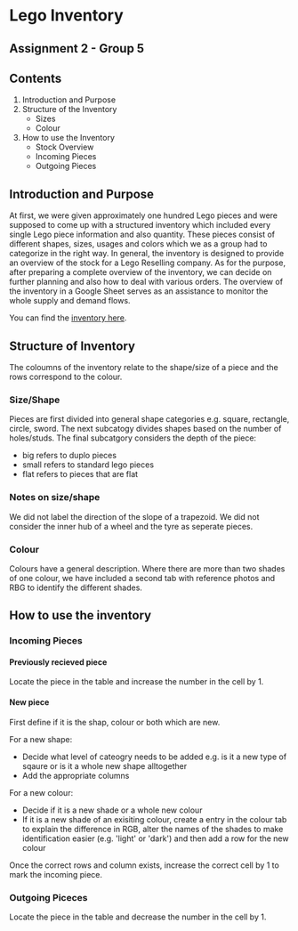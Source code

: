 # Lego Inventory
## Assignment 2 - Group 5

## Contents
1. Introduction and Purpose
2. Structure of the Inventory
    + Sizes
    + Colour
3. How to use the Inventory
    + Stock Overview
    + Incoming Pieces
    + Outgoing Pieces

## Introduction and Purpose
At first, we were given approximately one hundred Lego pieces and were supposed to come up with a structured inventory which included every single Lego piece information and also quantity. These pieces consist of different shapes, sizes, usages and colors which we as a group had to categorize in the right way. In general, the inventory is designed to provide an overview of the stock for a Lego Reselling company.
As for the purpose, after preparing a complete overview of the inventory, we can decide on further planning and also how to deal with various orders. The overview of the inventory in a Google Sheet serves as an assistance to monitor the whole supply and demand flows.

You can find the [inventory here](https://docs.google.com/spreadsheets/d/1e5OsPttHjQvtAFLUt-rMEAGYMcvyG97LAem_8MwMLfk/edit?gid=450027551#gid=450027551).

## Structure of Inventory

The coloumns of the inventory relate to the shape/size of a piece and the rows correspond to the colour. 

### Size/Shape

Pieces are first divided into general shape categories e.g. square, rectangle, circle, sword. 
The next subcatogy divides shapes based on the number of holes/studs. 
The final subcatgory considers the depth of the piece: 
+ big refers to duplo pieces
+ small refers to standard lego pieces
+ flat refers to pieces that are flat

### Notes on size/shape
We did not label the direction of the slope of a trapezoid.
We did not consider the inner hub of a wheel and the tyre as seperate pieces. 


### Colour

Colours have a general description. Where there are more than two shades of one colour, we have included a second tab with reference photos and RBG to identify the different shades. 

## How to use the inventory

### Incoming Pieces 

#### Previously recieved piece

Locate the piece in the table and increase the number in the cell by 1.

#### New piece

First define if it is the shap, colour or both which are new. 

For a new shape:
+ Decide what level of cateogry needs to be added e.g. is it a new type of sqaure or is it a whole new shape alltogether
+ Add the appropriate columns

For a new colour:
+ Decide if it is a new shade or a whole new colour
+ If it is a new shade of an exisiting colour, create a entry in the colour tab to explain the difference in RGB, alter the names of the shades to make identification easier (e.g. 'light' or 'dark') and then add a row for the new colour

Once the correct rows and column exists, increase the correct cell by 1 to mark the incoming piece. 

### Outgoing Piceces

Locate the piece in the table and decrease the number in the cell by 1.
